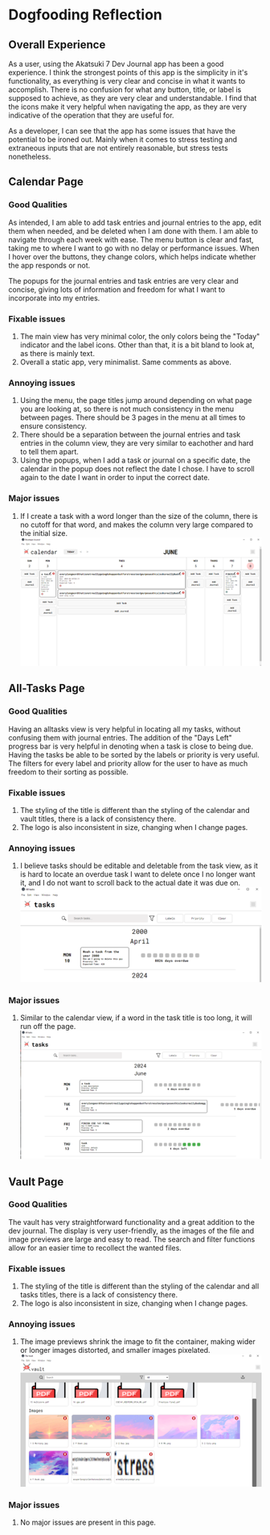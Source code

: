 # Dogfooding Reflection

## Overall Experience

As a user, using the Akatsuki 7 Dev Journal app has been a good experience. I think the strongest points of this app is the simplicity in it's functionality, as everything is very clear and concise in what it wants to accomplish. There is no confusion for what any button, title, or label is supposed to achieve, as they are very clear and understandable. I find that the icons make it very helpful when navigating the app, as they are very indicative of the operation that they are useful for.

As a developer, I can see that the app has some issues that have the potential to be ironed out. Mainly when it comes to stress testing and extraneous inputs that are not entirely reasonable, but stress tests nonetheless.

## Calendar Page

### Good Qualities
As intended, I am able to add task entries and journal entries to the app, edit them when needed, and be deleted when I am done with them. I am able to navigate through each week with ease. The menu button is clear and fast, taking me to where I want to go with no delay or performance issues. When I hover over the buttons, they change colors, which helps indicate whether the app responds or not.

The popups for the journal entries and task entries are very clear and concise, giving lots of information and freedom for what I want to incorporate into my entries. 

### Fixable issues
1. The main view has very minimal color, the only colors being the "Today" indicator and the label icons. Other than that, it is a bit bland to look at, as there is mainly text.
2.  Overall a static app, very minimalist. Same comments as above.

### Annoying issues 
1. Using the menu, the page titles jump around depending on what page you are looking at, so there is not much consistency in the menu between pages. There should be 3 pages in the menu at all times to ensure consistency.
2. There should be a separation between the journal entries and task entries in the column view, they are very similar to eachother and hard to tell them apart.
3. Using the popups, when I add a task or journal on a specific date, the calendar in the popup does not reflect the date I chose. I have to scroll again to the date I want in order to input the correct date.

### Major issues
1. If I create a task with a word longer than the size of the column, there is no cutoff for that word, and makes the column very large compared to the initial size.
![Image of long column](./longcolumn-issue.png)


## All-Tasks Page

### Good Qualities
Having an alltasks view is very helpful in locating all my tasks, without confusing them with journal entries. The addition of the "Days Left" progress bar is very helpful in denoting when a task is close to being due. Having the tasks be able to be sorted by the labels or priority is very useful. The filters for every label and priority allow for the user to have as much freedom to their sorting as possible.

### Fixable issues
1. The styling of the title is different than the styling of the calendar and vault titles, there is a lack of consistency there.
2. The logo is also inconsistent in size, changing when I change pages.

### Annoying issues 
1. I believe tasks should be editable and deletable from the task view, as it is hard to locate an overdue task I want to delete once I no longer want it, and I do not want to scroll back to the actual date it was due on.
![Image of old task](oldtask-issue.png)

### Major issues
1. Similar to the calendar view, if a word in the task title is too long, it will run off the page.
![Image of long column alltasks](./longcolumn-issue-alltasks.png)



## Vault Page

### Good Qualities
The vault has very straightforward functionality and a great addition to the dev journal. The display is very user-friendly, as the images of the file and image previews are large and easy to read. The search and filter functions allow for an easier time to recollect the wanted files.

### Fixable issues
1. The styling of the title is different than the styling of the calendar and all tasks titles, there is a lack of consistency there.
2. The logo is also inconsistent in size, changing when I change pages.

### Annoying issues 
1. The image previews shrink the image to fit the container, making wider or longer images distorted, and smaller images pixelated. 
![Compressed/stretched previews](vault-issue.png)


### Major issues
1. No major issues are present in this page.